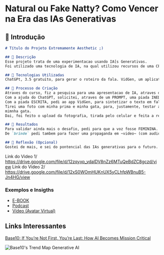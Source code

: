 # Natural ou Fake Natty? Como Vencer na Era das IAs Generativas

## 🚀 Introdução


```markdown
# Título do Projeto Extremamente Aesthetic ;)

## 📒 Descrição
Esse projeto trata de uma experimentacao usando IA[s Generativas.
Foi utilizado uma tecnologia de IA, na qual utilizou recursos de uma CPU de um aparelho celular da Xiaomi Redmi 11S, para ~rendeterizar~ uma foto estatica em um video.

## 🤖 Tecnologias Utilizadas
ChatGPt, 3.5 gratuito, para gerar o roteiro da fala. VidGen, um aplicativo de animacao de IA, criando avatares e uma cpu do aparelho Redmi 11S

## 🧐 Processo de Criação
Atraves do curso, fiz a pesquisa para uma apresentacao de IA, atraves de uma foto estatica em que se transformou em um video curto.
Com a ajuda do ChatGPT, solicitei, atraves de um PROMPT, uma piada INEDITA, de papagaio.
Com a piada ESCRITA, pedi ao app VidGen, para sintetizar o texto em fala.
Tirei uma foto com minha prima e minha gata, para, justamente, testar a habilidade de uma IA em destacar um rosto especifico, no caso o meu, deixando de lado a minha prima e a
mimnha gata.
Dai, foi feito o upload da fotografia, tirada pelo celular e feita a rendenterizacao, utilizando parte da memoria e a grande parte da CPU do celular.

## 🚀 Resultados
Para validar ainda mais o desafio, pedi para que a voz fosse FEMININA. E saiu meu rosto com movimentos de labios, sincronizados, contando uma piada INEDITA de papagaio.
De `brinde` pedi tambem para fazer uma propaganda em ~video~ (com audio, e claro), para um colega de servico, de um `santinho` para uma campanha de Conselho tutular.

## 💭 Reflexão (Opcional)
Gostei de mais, e sei do pontencial das IAs generativas para o futuro.
```

Link do Video 1/
https://drive.google.com/file/d/12zqyxp_vdalDV8nZz6MTuQeBdZC8gczd/view
Link do Video 2/
https://drive.google.com/file/d/12xS0WOmHUKnUX5yCLhfpWBnuB5-Jn4HG/view

### Exemplos e Insigths

- [E-BOOK](/exemplos/E-BOOK.md)
- [Podcast](/exemplos/PODCAST.md)
- [Vídeo (Avatar Virtual)](/exemplos/VIDEO.md)

## Links Interessantes

[Base10: If You’re Not First, You’re Last: How AI Becomes Mission Critical](https://base10.vc/post/generative-ai-mission-critical/)

![Base10's Trend Map Generative AI](https://github.com/digitalinnovationone/lab-natty-or-not/assets/730492/f4df26e8-f8f7-4419-8252-c69d73ea930c)
